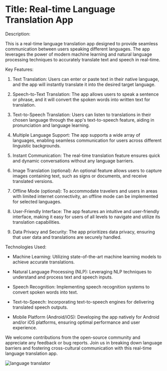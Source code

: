 # Title: Real-time Language Translation App

Description:

This is a real-time language translation app designed to provide seamless communication between users speaking different languages. The app leverages the power of modern machine learning and natural language processing techniques to accurately translate text and speech in real-time.

Key Features:

1. Text Translation: Users can enter or paste text in their native language, and the app will instantly translate it into the desired target language.

2. Speech-to-Text Translation: The app allows users to speak a sentence or phrase, and it will convert the spoken words into written text for translation.

3. Text-to-Speech Translation: Users can listen to translations in their chosen language through the app's text-to-speech feature, aiding in pronunciation and language learning.

4. Multiple Language Support: The app supports a wide array of languages, enabling seamless communication for users across different linguistic backgrounds.

5. Instant Communication: The real-time translation feature ensures quick and dynamic conversations without any language barriers.

6. Image Translation (optional): An optional feature allows users to capture images containing text, such as signs or documents, and receive translated versions.

7. Offline Mode (optional): To accommodate travelers and users in areas with limited internet connectivity, an offline mode can be implemented for selected languages.

8. User-Friendly Interface: The app features an intuitive and user-friendly interface, making it easy for users of all levels to navigate and utilize its translation capabilities.

9. Data Privacy and Security: The app prioritizes data privacy, ensuring that user data and translations are securely handled.

Technologies Used:

- Machine Learning: Utilizing state-of-the-art machine learning models to achieve accurate translations.

- Natural Language Processing (NLP): Leveraging NLP techniques to understand and process text and speech inputs.

- Speech Recognition: Implementing speech recognition systems to convert spoken words into text.

- Text-to-Speech: Incorporating text-to-speech engines for delivering translated speech outputs.

- Mobile Platform (Android/iOS): Developing the app natively for Android and/or iOS platforms, ensuring optimal performance and user experience.

We welcome contributions from the open-source community and appreciate any feedback or bug reports. Join us in breaking down language barriers and fostering cross-cultural communication with this real-time language translation app.

![language translator](https://github.com/adityazanzane/translatorlang_app/assets/91719677/aa45d105-756c-4886-bf28-9873c8f0d981)

